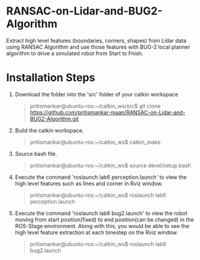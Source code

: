 # RANSAC-on-Lidar-and-BUG2-Algorithm
Extract high level features (boundaries, corners, shapes) from Lidar data using RANSAC Algorithm and use those features with BUG-2 local planner algorithm to drive a simulated robot from Start to Fnish.


# Installation Steps
1. Download the folder into the 'src' folder of your catkin workspace
   > pritismankar@ubuntu-ros:~/catkin_ws/src$ git clone https://github.com/pritismankar-maan/RANSAC-on-Lidar-and-BUG2-Algorithm.git
3. Build the catkin workspace.
   > pritismankar@ubuntu-ros:~/catkin_ws$ catkin_make
4. Source bash file.
   > pritismankar@ubuntu-ros:~/catkin_ws$ source devel/setup.bash
6. Execute the command 'roslaunch lab6 perception.launch' to view the high level features such as lines and corner in Rviz window.
   > pritismankar@ubuntu-ros:~/catkin_ws$ roslaunch lab6 perception.launch
7. Execute the command 'roslaunch lab6 bug2.launch' to view the robot moving from start position(fixed) to end position(can be changed) in the ROS-Stage environment. Along with this, you would be able to see the high level feature extraction at each timestep on the Rviz window.
   > pritismankar@ubuntu-ros:~/catkin_ws$ roslaunch lab6 bug2.launch
